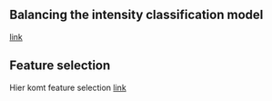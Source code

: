 ## Balancing the intensity classification model
[link](/Evidence/Data_preprocessing/Balancing_the_intensity_classification_model.md)

## Feature selection
Hier komt feature selection [link]()
